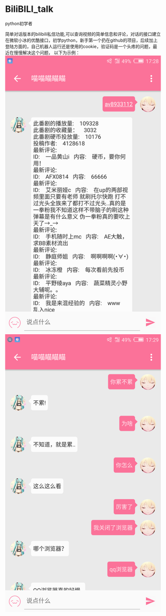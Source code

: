 # BiliBILI_talk
python初学者

简单对话版本的bilibili私信功能,可以查询视频的简单信息和评论，对话的接口建立在微软小冰的优酷接口，初学python，新手第一个扔在github的项目，后续加上登陆方面的，自己机器人运行还是使用的cookie，验证码是一个头疼的问题，最近在慢慢解决这个问题，
以下为示例：
![image](https://github.com/LiodAir/BiliBILI_talk/blob/master/Screenshot_2017-10-24-17-28-10.png)
![image](https://github.com/LiodAir/BiliBILI_talk/blob/master/Screenshot_2017-10-24-17-29-09.png)
